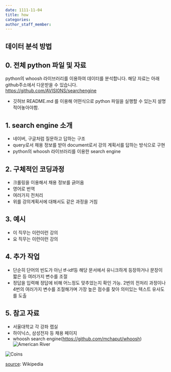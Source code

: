 ```yaml
---
date: 1111-11-04
title: how
categories:
author_staff_member:
---
```

## 데이터 분석 방법

## 0. 전체 python 파일 및 자료

python의 whoosh 라이브러리를 이용하여 데이터를 분석합니다. 해당 자료는 아래 github주소에서 다운받을 수 있습니다.
https://github.com/AVISI0NS/searchengine   
+ 깃허브 README.md 를 이용해 어떤식으로 python 파일을 실행할 수 있는지 설명 적어놓아야함.


## 1. search engine 소개

- 네이버, 구글처럼 질문하고 답하는 구조
- query로서 채용 정보를 받아 document로서 강의 계획서를 답하는 방식으로 구현
- python의 whoosh 라이브러리를 이용한 search engine

## 2. 구체적인 코딩과정

- 크롤링을 이용해서 채용 정보를 긁어옴
- 영어로 번역
- 여러가지 전처리
- 위를 강의계획서에 대해서도 같은 과정을 거침

## 3. 예시

- 이 직무는 이런이런 강의
- 요 직무는 이런이런 강의

## 4. 추가 작업

- 단순히 단어의 빈도가 아닌 tf-idf등 해당 문서에서 유니크하게 등장하거나 문장이 짧은 등 여러가지 변수를 조절
- 정답을 입력해 정답에 비해 어느정도 맞추었는지 확인 가능. 2번의 전처리 과정이나 4번의 여러가지 변수를 조절해가며 가장 높은 점수를 찾아 의미있는 텍스트 유사도를 도출


## 5. 참고 자료

- 서울대학교 각 강좌 랩실
- 하이닉스, 삼성전자 등 채용 페이지
- whoosh search engine(https://github.com/mchaput/whoosh)
![American River](https://source.unsplash.com/random/1500x1146)



![Coins](https://source.unsplash.com/random/1500x1147)



[source](https://en.wikipedia.org/wiki/Sales_effectiveness): Wikipedia
